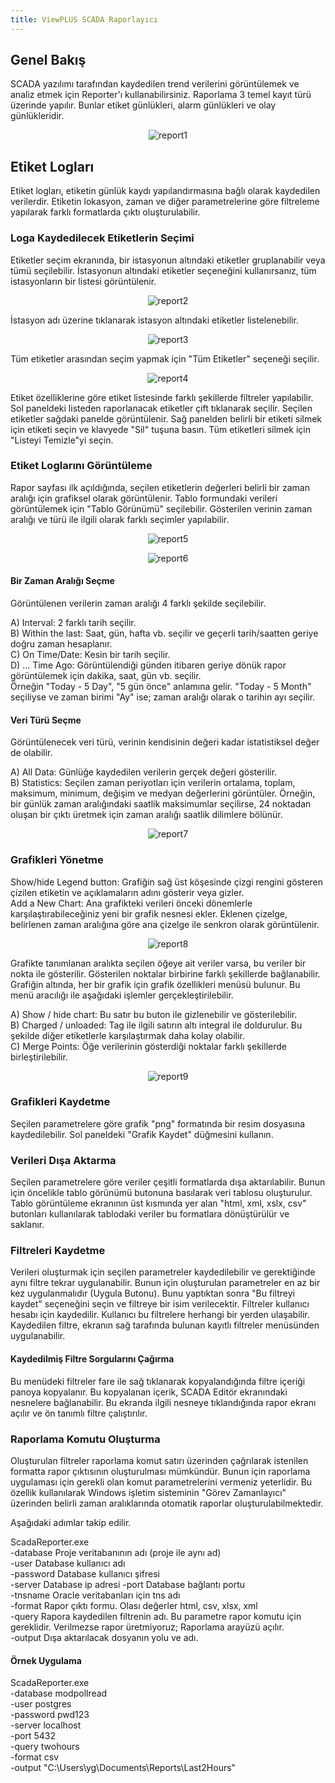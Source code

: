 ```yaml
---
title: ViewPLUS SCADA Raporlayıcı
--- 
```


## Genel Bakış

SCADA yazılımı tarafından kaydedilen trend verilerini görüntülemek ve analiz etmek için Reporter'ı kullanabilirsiniz. Raporlama 3 temel kayıt türü üzerinde yapılır. Bunlar etiket günlükleri, alarm günlükleri ve olay günlükleridir.

<center>

![report1](/img/report1.png)

</center>

## Etiket Logları

Etiket logları, etiketin günlük kaydı yapılandırmasına bağlı olarak kaydedilen verilerdir. Etiketin lokasyon, zaman ve diğer parametrelerine göre filtreleme yapılarak farklı formatlarda çıktı oluşturulabilir.

### Loga Kaydedilecek Etiketlerin Seçimi

Etiketler seçim ekranında, bir istasyonun altındaki etiketler gruplanabilir veya tümü seçilebilir. İstasyonun altındaki etiketler seçeneğini kullanırsanız, tüm istasyonların bir listesi görüntülenir.

<center>

![report2](/img/report2.png)

</center>

İstasyon adı üzerine tıklanarak istasyon altındaki etiketler listelenebilir.

<center>

![report3](/img/report3.png)

</center>

Tüm etiketler arasından seçim yapmak için "Tüm Etiketler" seçeneği seçilir.

<center>

![report4](/img/report4.png)

</center>

Etiket özelliklerine göre etiket listesinde farklı şekillerde filtreler yapılabilir. Sol paneldeki listeden raporlanacak etiketler çift tıklanarak seçilir. Seçilen etiketler sağdaki panelde görüntülenir. Sağ panelden belirli bir etiketi silmek için etiketi seçin ve klavyede "Sil" tuşuna basın. Tüm etiketleri silmek için "Listeyi Temizle"yi seçin.

### Etiket Loglarını Görüntüleme

Rapor sayfası ilk açıldığında, seçilen etiketlerin değerleri belirli bir zaman aralığı için grafiksel olarak görüntülenir. Tablo formundaki verileri görüntülemek için "Tablo Görünümü" seçilebilir. Gösterilen verinin zaman aralığı ve türü ile ilgili olarak farklı seçimler yapılabilir.

<center>

![report5](/img/report5.png)

</center>


<center>

![report6](/img/report6.png)

</center>

#### Bir Zaman Aralığı Seçme

Görüntülenen verilerin zaman aralığı 4 farklı şekilde seçilebilir.

A) Interval: 2 farklı tarih seçilir.   
B) Within the last:  Saat, gün, hafta vb. seçilir ve geçerli tarih/saatten geriye doğru zaman hesaplanır.   
C) On Time/Date: Kesin bir tarih seçilir.   
D) ... Time Ago: Görüntülendiği günden itibaren geriye dönük rapor görüntülemek için dakika, saat, gün vb. seçilir.   
Örneğin "Today - 5 Day", "5 gün önce" anlamına gelir. "Today - 5 Month" seçiliyse ve zaman birimi "Ay" ise; zaman aralığı olarak o tarihin ayı seçilir.

#### Veri Türü Seçme

Görüntülenecek veri türü, verinin kendisinin değeri kadar istatistiksel değer de olabilir.

A) All Data: Günlüğe kaydedilen verilerin gerçek değeri gösterilir.    
B) Statistics: Seçilen zaman periyotları için verilerin ortalama, toplam, maksimum, minimum, değişim ve medyan değerlerini görüntüler. Örneğin, bir günlük zaman aralığındaki saatlik maksimumlar seçilirse, 24 noktadan oluşan bir çıktı üretmek için zaman aralığı saatlik dilimlere bölünür.

<center>

![report7](/img/report7.png)

</center>

### Grafikleri Yönetme

Show/hide Legend button: Grafiğin sağ üst köşesinde çizgi rengini gösteren çizilen etiketin ve açıklamaların adını gösterir veya gizler.        
Add a New Chart: Ana grafikteki verileri önceki dönemlerle karşılaştırabileceğiniz yeni bir grafik nesnesi ekler. Eklenen çizelge, belirlenen zaman aralığına göre ana çizelge ile senkron olarak görüntülenir.    

<center>

![report8](/img/report8.png)

</center>

Grafikte tanımlanan aralıkta seçilen öğeye ait veriler varsa, bu veriler bir nokta ile gösterilir. Gösterilen noktalar birbirine farklı şekillerde bağlanabilir. Grafiğin altında, her bir grafik için grafik özellikleri menüsü bulunur. Bu menü aracılığı ile aşağıdaki işlemler gerçekleştirilebilir.

A) Show / hide chart: Bu satır bu buton ile gizlenebilir ve gösterilebilir.     
B) Charged / unloaded: Tag ile ilgili satırın altı integral ile doldurulur. Bu şekilde diğer etiketlerle karşılaştırmak daha kolay olabilir.        
C) Merge Points: Öğe verilerinin gösterdiği noktalar farklı şekillerde birleştirilebilir.           

<center>

![report9](/img/report9.png)

</center>

### Grafikleri Kaydetme

Seçilen parametrelere göre grafik "png" formatında bir resim dosyasına kaydedilebilir. Sol paneldeki "Grafik Kaydet" düğmesini kullanın.     

### Verileri Dışa Aktarma  

Seçilen parametrelere göre veriler çeşitli formatlarda dışa aktarılabilir. Bunun için öncelikle tablo görünümü butonuna basılarak veri tablosu oluşturulur. Tablo görüntüleme ekranının üst kısmında yer alan "html, xml, xslx, csv" butonları kullanılarak tablodaki veriler bu formatlara dönüştürülür ve saklanır.

### Filtreleri Kaydetme

Verileri oluşturmak için seçilen parametreler kaydedilebilir ve gerektiğinde aynı filtre tekrar uygulanabilir. Bunun için oluşturulan parametreler en az bir kez uygulanmalıdır (Uygula Butonu). Bunu yaptıktan sonra "Bu filtreyi kaydet" seçeneğini seçin ve filtreye bir isim verilecektir. Filtreler kullanıcı hesabı için kaydedilir. Kullanıcı bu filtrelere herhangi bir yerden ulaşabilir. Kaydedilen filtre, ekranın sağ tarafında bulunan kayıtlı filtreler menüsünden uygulanabilir.

#### Kaydedilmiş Filtre Sorgularını Çağırma

Bu menüdeki filtreler fare ile sağ tıklanarak kopyalandığında filtre içeriği panoya kopyalanır. Bu kopyalanan içerik, SCADA Editör ekranındaki nesnelere bağlanabilir. Bu ekranda ilgili nesneye tıklandığında rapor ekranı açılır ve ön tanımlı filtre çalıştırılır.

### Raporlama Komutu Oluşturma

Oluşturulan filtreler raporlama komut satırı üzerinden çağrılarak istenilen formatta rapor çıktısının oluşturulması mümkündür. Bunun için raporlama uygulaması için gerekli olan komut parametrelerini vermeniz yeterlidir. Bu özellik kullanılarak Windows işletim sisteminin "Görev Zamanlayıcı" üzerinden belirli zaman aralıklarında otomatik raporlar oluşturulabilmektedir.

Aşağıdaki adımlar takip edilir.

ScadaReporter.exe    
-database  Proje veritabanının adı (proje ile aynı ad)  
-user      Database kullanıcı adı    
-password  Database kullanıcı şifresi    
-server    Database ip adresi 
-port      Database bağlantı portu    
-tnsname   Oracle veritabanları için tns adı    
-format    Rapor çıktı formu. Olası değerler html, csv, xlsx, xml   
-query     Rapora kaydedilen filtrenin adı. Bu parametre rapor komutu için gereklidir. Verilmezse rapor üretmiyoruz; Raporlama arayüzü açılır.        
-output    Dışa aktarılacak dosyanın yolu ve adı.   

#### Örnek Uygulama

ScadaReporter.exe   
-database modpollread    
-user postgres     
-password pwd123     
-server localhost     
-port 5432     
-query twohours     
-format csv     
-output "C:\Users\yg\Documents\Reports\Last2Hours"     
 
